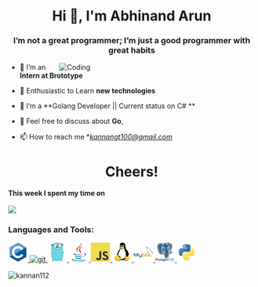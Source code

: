 <h1 align="center">Hi 👋, I'm Abhinand Arun</h1>
<h3 align="center">I’m not a great programmer; I’m just a good programmer with great habits</h3>
<img align="right" alt="Coding" width="400" src="https://krita-artists.org/uploads/default/original/2X/9/9cd8ea6f7cd0eb9373561616f8ee8562867aef02.gif">
  
- 🔭 I’m an **Intern at Brototype**  

- 🌱 Enthusiastic to Learn **new technologies**
 
- 👯 I’m a **Golang Developer || Current status on C# **  

- 💬 Feel free to discuss about **Go**,
 
- 📫 How to reach me **kannangt100@gmail.com*

</p>
<h1 align="center">Cheers!</h1>

**This week I spent my time on**
<!--START_SECTION:waka-->

<img align="center" src="https://github-readme-stats.vercel.app/api/top-langs/?username=kannan112&theme=tokyonight" />



<h3 align="left">Languages and Tools:</h3>
<p align="left"> <a href="https://www.cprogramming.com/" target="_blank" rel="noreferrer"> <img src="https://raw.githubusercontent.com/devicons/devicon/master/icons/c/c-original.svg" alt="c" width="40" height="40"/> </a> <a href="https://git-scm.com/" target="_blank" rel="noreferrer"> <img src="https://www.vectorlogo.zone/logos/git-scm/git-scm-icon.svg" alt="git" width="40" height="40"/> </a> <a href="https://golang.org" target="_blank" rel="noreferrer"> <img src="https://raw.githubusercontent.com/devicons/devicon/master/icons/go/go-original.svg" alt="go" width="40" height="40"/> </a> <a href="https://www.java.com" target="_blank" rel="noreferrer"> <img src="https://raw.githubusercontent.com/devicons/devicon/master/icons/java/java-original.svg" alt="java" width="40" height="40"/> </a> <a href="https://developer.mozilla.org/en-US/docs/Web/JavaScript" target="_blank" rel="noreferrer"> <img src="https://raw.githubusercontent.com/devicons/devicon/master/icons/javascript/javascript-original.svg" alt="javascript" width="40" height="40"/> </a> <a href="https://www.linux.org/" target="_blank" rel="noreferrer"> <img src="https://raw.githubusercontent.com/devicons/devicon/master/icons/linux/linux-original.svg" alt="linux" width="40" height="40"/> </a> <a href="https://www.mysql.com/" target="_blank" rel="noreferrer"> <img src="https://raw.githubusercontent.com/devicons/devicon/master/icons/mysql/mysql-original-wordmark.svg" alt="mysql" width="40" height="40"/> </a> <a href="https://www.postgresql.org" target="_blank" rel="noreferrer"> <img src="https://raw.githubusercontent.com/devicons/devicon/master/icons/postgresql/postgresql-original-wordmark.svg" alt="postgresql" width="40" height="40"/> </a> <a href="https://www.python.org" target="_blank" rel="noreferrer"> <img src="https://raw.githubusercontent.com/devicons/devicon/master/icons/python/python-original.svg" alt="python" width="40" height="40"/> </a> </p>

<p><img align="center" src="https://github-readme-stats.vercel.app/api/top-langs?username=kannan112&show_icons=true&locale=en&layout=compact" alt="kannan112" /></p>

